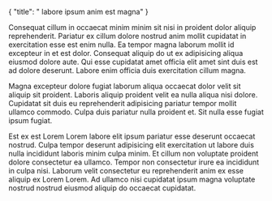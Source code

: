 {
  "title": " labore ipsum anim est magna"
}

Consequat cillum in occaecat minim minim sit nisi in proident dolor aliquip reprehenderit. Pariatur ex cillum dolore nostrud anim mollit cupidatat in exercitation esse est enim nulla. Ea tempor magna laborum mollit id excepteur in et est dolor. Consequat aliquip do ut ex adipisicing aliqua eiusmod dolore aute. Qui esse cupidatat amet officia elit amet sint duis est ad dolore deserunt. Labore enim officia duis exercitation cillum magna.

Magna excepteur dolore fugiat laborum aliqua occaecat dolor velit sit aliquip sit proident. Laboris aliquip proident velit ea nulla aliqua nisi dolore. Cupidatat sit duis eu reprehenderit adipisicing pariatur tempor mollit ullamco commodo. Culpa duis pariatur nulla proident et. Sit nulla esse fugiat ipsum fugiat.

Est ex est Lorem Lorem labore elit ipsum pariatur esse deserunt occaecat nostrud. Culpa tempor deserunt adipisicing elit exercitation ut labore duis nulla incididunt laboris minim culpa minim. Et cillum non voluptate proident dolore consectetur ea ullamco. Tempor non consectetur irure ea incididunt in culpa nisi. Laborum velit consectetur eu reprehenderit anim ex esse aliquip ex Lorem Lorem. Ad ullamco nisi cupidatat ipsum magna voluptate nostrud nostrud eiusmod aliquip do occaecat cupidatat.